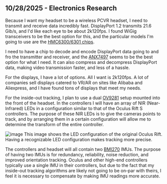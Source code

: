 <!--
  ===================    !!READ THIS NOTICE!!   ====================
  DO NOT edit this file manually. Your changes WILL BE OVERWRITTEN!
  This journal is auto generated and updated by Hack Club Blueprint.
  To edit this file, please edit your journal entries on Blueprint.
  ==================================================================
-->

## 10/28/2025 - Electronics Research  

Because I want my headset to be a wireless PCVR headset, I need to transmit and receive data incredibly fast. DisplayPort 1.2 transmits 21.6 Gib/s, and I'd like each eye to be about 2k120fps. I found WiGig transceivers to be the best option for this, and the particular models I'm going to use are the [HMC6300/6301 chips](https://www.mouser.com/c/?marcom=138219097).

I need to have a chip to decode and encode DisplayPort data going to and fro the transmitter and receiver, and the [ANX7497](https://www.analogix.com/en/products/re-timersrepeaters/anx7497) seems to be the best option for what I need. It can also compress and decompress DisplayPort data, making video transmission faster, and less of a hassle.

For the displays, I have a lot of options. All I want is 2k120fps. A lot of companies sell displays catered to VR/AR on sites like Alibaba and Aliexpress, and I have found tons of displays that meet my needs.

For the inside-out tracking, I plan to use a dual [OV9281](https://docs.arducam.com/Raspberry-Pi-Camera/Native-camera/Global-Shutter/1MP-OV9281-OV9282/) setup mounted into the front of the headset. In the controllers I will have an array of NIR (Near-Infrared) LEDs in a configuration similar to that of the Oculus Rift S controllers. The purpose of these NIR LEDs is to give the cameras points to track, and by arranging them in a certain configuration will allow me to determine the transform of the entire controller.

![image](https://blueprint.hackclub.com/user-attachments/blobs/proxy/eyJfcmFpbHMiOnsiZGF0YSI6NjQzMCwicHVyIjoiYmxvYl9pZCJ9fQ==--0b2038e55ee61f919216b136d9d6f67ea3d5f1e9/image.png)
This image shows the LED configuration of the original Oculus Rift. Having a recognizable LED configuration makes tracking more precise.

The controllers and headset will all contain two [BMI270](https://www.mouser.com/new/bosch/bosch-sensortec-bmi270/) IMUs. The purpose of having two IMUs is for redundancy, reliability, noise reduction, and improved orientation tracking. Oculus and other high-end controllers typically use a single IMU in their controllers, but due to the fact that my inside-out tracking algorithms are likely not going to be on-par with theirs, I feel it is necessary to compensate by making IMU readings more accurate.  

